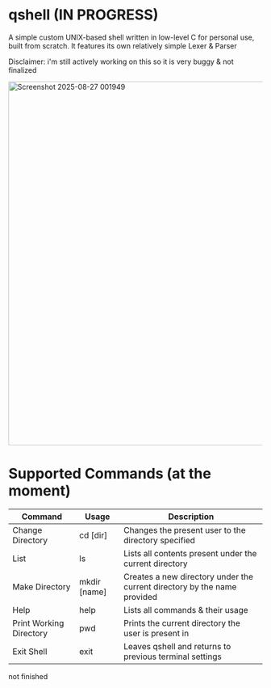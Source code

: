 # qshell (IN PROGRESS)

A simple custom UNIX-based shell written in low-level C for personal use, built from scratch. It features its own relatively simple Lexer & Parser 

Disclaimer: i'm still actively working on this so it is very buggy & not finalized


<img width="939" height="720" alt="Screenshot 2025-08-27 001949" src="https://github.com/user-attachments/assets/d1c2e44b-52b6-4db9-a80d-23f768e326ed" />

# Supported Commands (at the moment)

| Command                 	| Usage        	| Description                                                              	|
|-------------------------	|--------------	|--------------------------------------------------------------------------	|
| Change Directory        	| cd [dir]     	| Changes the present user to the directory specified                      	|
| List                    	| ls           	| Lists all contents present under the current directory                   	|
| Make Directory          	| mkdir [name] 	| Creates a new directory under the current directory by the name provided 	|
| Help                    	| help         	| Lists all commands & their usage                                         	|
| Print Working Directory 	| pwd          	| Prints the current directory the user is present in                      	|
| Exit Shell              	| exit         	| Leaves qshell and returns to previous terminal settings                  	|

not finished

